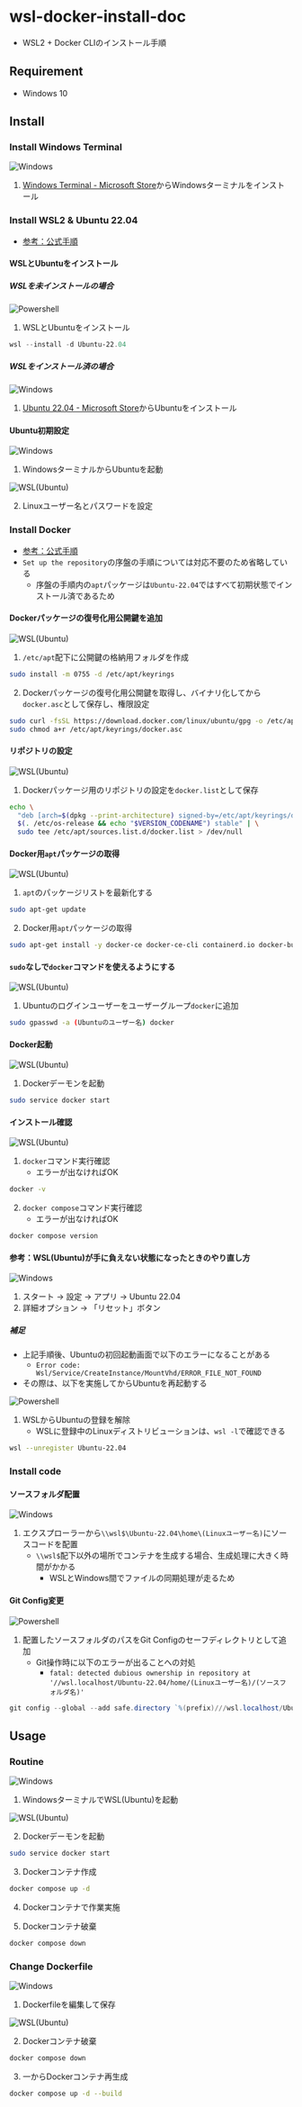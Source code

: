 # wsl-docker-install-doc
- WSL2 + Docker CLIのインストール手順

## Requirement
- Windows 10

## Install

### Install Windows Terminal
![Windows](https://img.shields.io/badge/-Windows-blue)

1. [Windows Terminal - Microsoft Store](https://aka.ms/terminal)からWindowsターミナルをインストール

### Install WSL2 & Ubuntu 22.04
- [参考：公式手順](https://learn.microsoft.com/ja-jp/windows/wsl/install) 

#### WSLとUbuntuをインストール

##### WSLを未インストールの場合

![Powershell](https://img.shields.io/badge/-Powershell-blue)

1. WSLとUbuntuをインストール

```PowerShell
wsl --install -d Ubuntu-22.04
```

##### WSLをインストール済の場合

![Windows](https://img.shields.io/badge/-Windows-blue)

1. [Ubuntu 22.04 - Microsoft Store](https://www.microsoft.com/store/productId/9PN20MSR04DW?ocid=pdpshare)からUbuntuをインストール

#### Ubuntu初期設定
![Windows](https://img.shields.io/badge/-Windows-blue)

1. WindowsターミナルからUbuntuを起動

![WSL(Ubuntu)](https://img.shields.io/badge/-WSL(Ubuntu)-orange)

2. Linuxユーザー名とパスワードを設定

### Install Docker 
- [参考：公式手順](https://docs.docker.com/engine/install/ubuntu/#install-using-the-repository)
- `Set up the repository`の序盤の手順については対応不要のため省略している
  - 序盤の手順内の`apt`パッケージは`Ubuntu-22.04`ではすべて初期状態でインストール済であるため

#### Dockerパッケージの復号化用公開鍵を追加
![WSL(Ubuntu)](https://img.shields.io/badge/-WSL(Ubuntu)-orange)

1. `/etc/apt`配下に公開鍵の格納用フォルダを作成

```bash
sudo install -m 0755 -d /etc/apt/keyrings
```

2. Dockerパッケージの復号化用公開鍵を取得し、バイナリ化してから`docker.asc`として保存し、権限設定

```bash
sudo curl -fsSL https://download.docker.com/linux/ubuntu/gpg -o /etc/apt/keyrings/docker.asc
sudo chmod a+r /etc/apt/keyrings/docker.asc
```

#### リポジトリの設定
![WSL(Ubuntu)](https://img.shields.io/badge/-WSL(Ubuntu)-orange)

1. Dockerパッケージ用のリポジトリの設定を`docker.list`として保存

```bash
echo \
  "deb [arch=$(dpkg --print-architecture) signed-by=/etc/apt/keyrings/docker.asc] https://download.docker.com/linux/ubuntu \
  $(. /etc/os-release && echo "$VERSION_CODENAME") stable" | \
  sudo tee /etc/apt/sources.list.d/docker.list > /dev/null
```

#### Docker用`apt`パッケージの取得
![WSL(Ubuntu)](https://img.shields.io/badge/-WSL(Ubuntu)-orange)

1. `apt`のパッケージリストを最新化する

```bash
sudo apt-get update
```

2. Docker用`apt`パッケージの取得

```bash
sudo apt-get install -y docker-ce docker-ce-cli containerd.io docker-buildx-plugin docker-compose-plugin
```

#### `sudo`なしで`docker`コマンドを使えるようにする
![WSL(Ubuntu)](https://img.shields.io/badge/-WSL(Ubuntu)-orange)

1. Ubuntuのログインユーザーをユーザーグループ`docker`に追加

```bash
sudo gpasswd -a (Ubuntuのユーザー名) docker
```

#### Docker起動
![WSL(Ubuntu)](https://img.shields.io/badge/-WSL(Ubuntu)-orange)

1. Dockerデーモンを起動

```bash
sudo service docker start
```

#### インストール確認
![WSL(Ubuntu)](https://img.shields.io/badge/-WSL(Ubuntu)-orange)

1. `docker`コマンド実行確認
    - エラーが出なければOK

```bash
docker -v
```

2. `docker compose`コマンド実行確認
    - エラーが出なければOK

```bash
docker compose version
```

#### 参考：WSL(Ubuntu)が手に負えない状態になったときのやり直し方
![Windows](https://img.shields.io/badge/-Windows-blue)

1. スタート → 設定 → アプリ → Ubuntu 22.04
2. 詳細オプション → 「リセット」ボタン

##### 補足
- 上記手順後、Ubuntuの初回起動画面で以下のエラーになることがある
  - `Error code: Wsl/Service/CreateInstance/MountVhd/ERROR_FILE_NOT_FOUND`
- その際は、以下を実施してからUbuntuを再起動する

![Powershell](https://img.shields.io/badge/-Powershell-blue)

1. WSLからUbuntuの登録を解除
    - WSLに登録中のLinuxディストリビューションは、`wsl -l`で確認できる

```bash
wsl --unregister Ubuntu-22.04
```

### Install code

#### ソースフォルダ配置
![Windows](https://img.shields.io/badge/-Windows-blue)

1. エクスプローラーから`\\wsl$\Ubuntu-22.04\home\(Linuxユーザー名)`にソースコードを配置
    - `\\wsl$`配下以外の場所でコンテナを生成する場合、生成処理に大きく時間がかかる
      - WSLとWindows間でファイルの同期処理が走るため

#### Git Config変更
![Powershell](https://img.shields.io/badge/-Powershell-blue)

1. 配置したソースフォルダのパスをGit Configのセーフディレクトリとして追加
    - Git操作時に以下のエラーが出ることへの対処
      - `fatal: detected dubious ownership in repository at '//wsl.localhost/Ubuntu-22.04/home/(Linuxユーザー名)/(ソースフォルダ名)'`

```Powershell
git config --global --add safe.directory `%(prefix)///wsl.localhost/Ubuntu-22.04/home/(Linuxユーザー名)/(ソースフォルダ名)`
```

## Usage

### Routine
![Windows](https://img.shields.io/badge/-Windows-blue)

1. WindowsターミナルでWSL(Ubuntu)を起動

![WSL(Ubuntu)](https://img.shields.io/badge/-WSL(Ubuntu)-orange)

2. Dockerデーモンを起動

```bash
sudo service docker start
```

3. Dockerコンテナ作成

```bash
docker compose up -d
```

4. Dockerコンテナで作業実施

5. Dockerコンテナ破棄

```bash
docker compose down
```

### Change Dockerfile
![Windows](https://img.shields.io/badge/-Windows-blue)

1. Dockerfileを編集して保存

![WSL(Ubuntu)](https://img.shields.io/badge/-WSL(Ubuntu)-orange)

2. Dockerコンテナ破棄

```bash
docker compose down
```

3. 一からDockerコンテナ再生成

```bash
docker compose up -d --build
```
